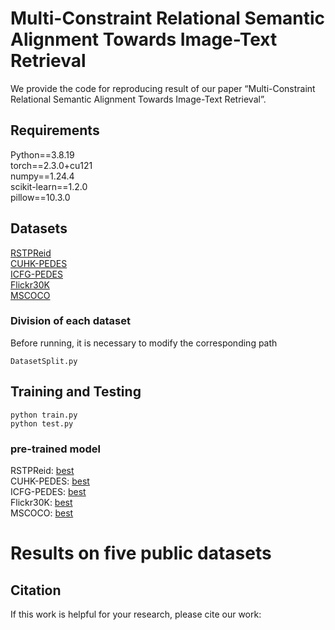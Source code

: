 # Multi-Constraint Relational Semantic Alignment Towards Image-Text Retrieval
We provide the code for reproducing result of our paper “Multi-Constraint Relational Semantic Alignment Towards Image-Text Retrieval”.


## Requirements
Python==3.8.19    
torch==2.3.0+cu121    
numpy==1.24.4    
scikit-learn==1.2.0    
pillow==10.3.0    

## Datasets
[RSTPReid](https://github.com/NjtechCVLab/RSTPReid-Dataset)\
[CUHK-PEDES](https://github.com/ShuangLI59/Person-Search-with-Natural-Language-Description) \
[ICFG-PEDES](https://github.com/zifyloo/SSAN) \
[Flickr30K](https://ieeexplore.ieee.org/document/7298932/?arnumber=7298932) \
[MSCOCO](http://link.springer.com/10.1007/978-3-319-10602-1_48)    

### Division of each dataset
Before running, it is necessary to modify the corresponding path
```
DatasetSplit.py
```

## Training and Testing
```
python train.py
python test.py
```
### pre-trained model
RSTPReid: [best](https://pan.baidu.com/s/1i1kj6CaDaA-UMeg2WHFLhA?pwd=1234 )\
CUHK-PEDES: [best](https://pan.baidu.com/s/1vVYIGgIaMvtrZTCR2Grolg?pwd=1234 )\
ICFG-PEDES: [best](https://pan.baidu.com/s/1WgmcoeT1IKh7NtmbsQGuFA?pwd=1234 )\
Flickr30K: [best](https://pan.baidu.com/s/1gqI3ILimj8FFTrVESKPLVw?pwd=1234 )\
MSCOCO: [best](https://pan.baidu.com/s/1uxTHlVl-Ham2iOboCU9JPg?pwd=1234 )

# Results on five public datasets






## Citation
If this work is helpful for your research, please cite our work:
```

```
